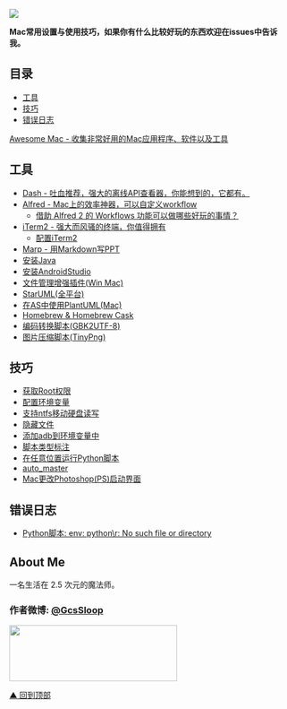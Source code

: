 ![](http://ww2.sinaimg.cn/large/005Xtdi2jw1f5waqfo7rnj30rs05kaah.jpg)

**Mac常用设置与使用技巧，如果你有什么比较好玩的东西欢迎在issues中告诉我。**

## 目录

- [工具](#工具)
- [技巧](#技巧)
- [错误日志](#错误日志)

[Awesome Mac - 收集非常好用的Mac应用程序、软件以及工具](https://github.com/jaywcjlove/awesome-mac)

## 工具

* [Dash - 吐血推荐，强大的离线API查看器，你能想到的，它都有。](https://kapeli.com/dash)
* [Alfred - Mac上的效率神器，可以自定义workflow](https://www.alfredapp.com)
    * [借助 Alfred 2 的 Workflows 功能可以做哪些好玩的事情？](https://www.zhihu.com/question/20656680) 
* [iTerm2 - 强大而风骚的终端，你值得拥有](https://www.iterm2.com/)
    * [配置iTerm2](https://laoshuterry.gitbooks.io/mac_os_setup_guide/content/4_ZshConfig.html) 
* [Marp - 用Markdown写PPT](https://github.com/yhatt/marp)
* [安装Java](https://github.com/GcsSloop/MacDeveloper/blob/master/Tools/Java.md)
* [安装AndroidStudio](https://github.com/GcsSloop/MacDeveloper/blob/master/Tools/AndroidStudio.md)
* [文件管理增强插件(Win Mac)](https://github.com/GcsSloop/MacDeveloper/blob/master/Tools/XtraFinder.md)
* [StarUML(全平台)](https://github.com/GcsSloop/MacDeveloper/blob/master/Tools/StarUML.md)
* [在AS中使用PlantUML(Mac)](https://github.com/GcsSloop/AndroidNote/blob/master/Course/HowToUsePlantUMLInAS%5BMac%5D.md)
* [Homebrew & Homebrew Cask](https://github.com/GcsSloop/MacDeveloper/blob/master/Tools/Homebrew.md)
* [编码转换脚本(GBK2UTF-8)](https://github.com/GcsSloop/MacDeveloper/blob/master/PythonProject/GBK2UFT8/README.md)
* [图片压缩脚本(TinyPng)](https://github.com/GcsSloop/MacDeveloper/blob/master/PythonProject/TinyPng/README.md)

## 技巧

* [获取Root权限](https://github.com/GcsSloop/MacDeveloper/blob/master/Skill/Root.md)
* [配置环境变量](https://github.com/GcsSloop/MacDeveloper/blob/master/Skill/Path.md)
* [支持ntfs移动硬盘读写](https://github.com/GcsSloop/MacDeveloper/blob/master/Skill/Support_Ntfs.md)
* [隐藏文件](https://github.com/GcsSloop/MacDeveloper/blob/master/Skill/HideFile.md)
* [添加adb到环境变量中](https://github.com/GcsSloop/MacDeveloper/blob/master/Skill/AddAdbInPath.md)
* [脚本类型标注](https://github.com/GcsSloop/MacDeveloper/blob/master/Skill/Script.md)
* [在任意位置运行Python脚本](https://github.com/GcsSloop/MacDeveloper/blob/master/Skill/RunPython.md)
* [auto_master](https://github.com/GcsSloop/MacDeveloper/blob/master/Skill/Auto_master.md)
* [Mac更改Photoshop(PS)启动界面](https://github.com/GcsSloop/MacDeveloper/blob/master/Skill/PsChangeSplash(Mac).md)

## 错误日志

* [Python脚本: env: python\r: No such file or directory](https://github.com/GcsSloop/MacDeveloper/blob/master/Error/Python%E8%84%9A%E6%9C%AC:%20env:%20python%5Cr:%20No%20such%20file%20or%20directory.md)


## About Me

一名生活在 2.5 次元的魔法师。

### 作者微博: [@GcsSloop](http://weibo.com/GcsSloop)

<a href="https://github.com/GcsSloop/README/blob/master/README.md" target="_blank"> <img src="http://ww4.sinaimg.cn/large/005Xtdi2gw1f1qn89ihu3j315o0dwwjc.jpg" width=300 height=100 /> </a>

[▲ 回到顶部](#top)
